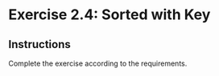 # Exercise 2.4: Sorted with Key

## Instructions

Complete the exercise according to the requirements.

